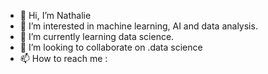 - 👋 Hi, I’m Nathalie
- 👀 I’m interested in machine learning, AI and data analysis.
- 🌱 I’m currently learning data science. 
- 💞️ I’m looking to collaborate on .data science
- 📫 How to reach me : 

<!---
nathalieqi/nathalieqi is a ✨ special ✨ repository because its `README.md` (this file) appears on your GitHub profile.
You can click the Preview link to take a look at your changes.
--->
